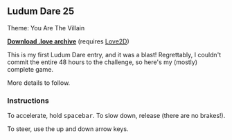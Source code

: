 ## Ludum Dare 25

Theme: You Are The Villain

**[Download .love archive](https://www.dropbox.com/s/86sxtydu3kys68c/ld25.love?m)** (requires [Love2D](http://www.love2d.org))

This is my first Ludum Dare entry, and it was a blast! Regrettably, I couldn't commit the entire 48 hours to the challenge, so here's my (mostly) complete game.

More details to follow.

### Instructions

To accelerate, hold <kbd>spacebar</kbd>. To slow down, release (there are no brakes!).

To steer, use the up and down arrow keys.
